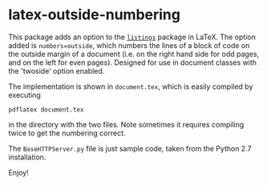 # latex-outside-numbering

This package adds an option to the [`listings`](http://www.ctan.org/tex-archive/macros/latex/contrib/listings/ "listings CTAN link") package in LaTeX. The option added is `numbers=outside`, which numbers the lines of a block of code on the outside margin of a document (i.e. on the right hand side for odd pages, and on the left for even pages). Designed for use in document classes with the 'twoside' option enabled.

The implementation is shown in `document.tex`, which is easily compiled by executing
```
pdflatex document.tex
```
in the directory with the two files. Note sometimes it requires compiling twice to get the numbering correct.

The `BaseHTTPServer.py` file is just sample code, taken from the Python 2.7 installation.

Enjoy!
